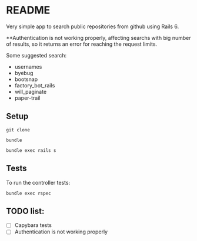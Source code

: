 # README

Very simple app to search public repositories from github using Rails 6.

**Authentication is not working properly, affecting searchs with big number of results, so it returns an error for reaching the request limits.

Some suggested search:
 - usernames
 - byebug
 - bootsnap
 - factory_bot_rails
 - will_paginate
 - paper-trail

## Setup
`git clone `

`bundle`

`bundle exec rails s`

## Tests
To run the controller tests:

`bundle exec rspec`

## TODO list:
- [ ] Capybara tests
- [ ] Authentication is not working properly
